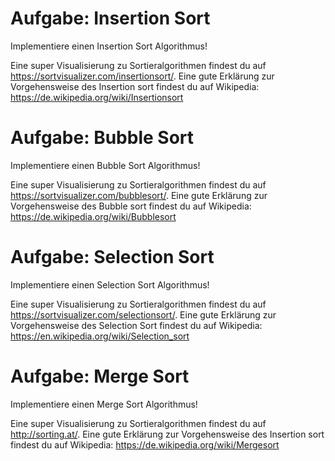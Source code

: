 # Aufgabe: Insertion Sort
Implementiere einen Insertion Sort Algorithmus!

Eine super Visualisierung zu Sortieralgorithmen findest du auf https://sortvisualizer.com/insertionsort/. Eine gute Erklärung zur Vorgehensweise des Insertion sort findest du auf Wikipedia: https://de.wikipedia.org/wiki/Insertionsort

# Aufgabe: Bubble Sort
Implementiere einen Bubble Sort Algorithmus!

Eine super Visualisierung zu Sortieralgorithmen findest du auf https://sortvisualizer.com/bubblesort/. Eine gute Erklärung zur Vorgehensweise des Bubble sort findest du auf Wikipedia: https://de.wikipedia.org/wiki/Bubblesort

# Aufgabe: Selection Sort
Implementiere einen Selection Sort Algorithmus!

Eine super Visualisierung zu Sortieralgorithmen findest du auf https://sortvisualizer.com/selectionsort/. Eine gute Erklärung zur Vorgehensweise des Selection Sort findest du auf Wikipedia: https://en.wikipedia.org/wiki/Selection_sort

# Aufgabe: Merge Sort
Implementiere einen Merge Sort Algorithmus!

Eine super Visualisierung zu Sortieralgorithmen findest du auf http://sorting.at/. Eine gute Erklärung zur Vorgehensweise des Insertion sort findest du auf Wikipedia: https://de.wikipedia.org/wiki/Mergesort

